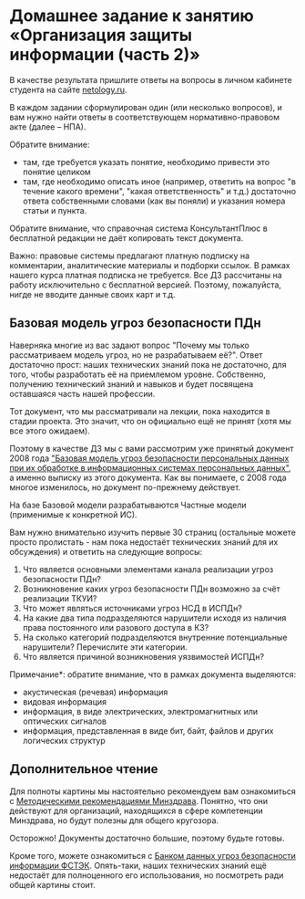 # Домашнее задание к занятию «Организация защиты информации (часть 2)»

В качестве результата пришлите ответы на вопросы в личном кабинете студента на сайте [netology.ru](https://netology.ru).

В каждом задании сформулирован один (или несколько вопросов), и вам нужно найти ответы в соответствующем нормативно-правовом акте (далее – НПА).

Обратите внимание:
* там, где требуется указать понятие, необходимо привести это понятие целиком 
* там, где необходимо описать иное (например, ответить на вопрос "в течение какого времени", "какая ответственность" и т.д.) достаточно ответа собственными словами (как вы поняли) и указания номера статьи и пункта.

Обратите внимание, что справочная система КонсультантПлюс в бесплатной редакции не даёт копировать текст документа.

Важно: правовые системы предлагают платную подписку на комментарии, аналитические материалы и подборки ссылок. В рамках нашего курса платная подписка не требуется. Все ДЗ рассчитаны на работу исключительно с бесплатной версией. Поэтому, пожалуйста, нигде не вводите данные своих карт и т.д.

## Базовая модель угроз безопасности ПДн

Наверняка многие из вас задают вопрос "Почему мы только рассматриваем модель угроз, но не разрабатываем её?". Ответ достаточно прост: наших технических знаний пока не достаточно, для того, чтобы разработать её на приемлемом уровне. Собственно, получению технический знаний и навыков и будет посвящена оставшаяся часть нашей профессии.

Тот документ, что мы рассматривали на лекции, пока находится в стадии проекта. Это значит, что он официально ещё не принят (хотя мы все этого ожидаем).

Поэтому в качестве ДЗ мы с вами рассмотрим уже принятый документ 2008 года ["Базовая модель угроз безопасности персональных данных при их обработке в информационных системах персональных данных"](https://fstec.ru/tekhnicheskaya-zashchita-informatsii/dokumenty/114-spetsialnye-normativnye-dokumenty/379-bazovaya-model-ugroz-bezopasnosti-personalnykh-dannykh-pri-ikh-obrabotke-v-informatsionnykh-sistemakh-personalnykh-dannykh-vypiska-fstek-rossii-2008-god), а именно выписку из этого документа. Как вы понимаете, с 2008 года многое изменилось, но документ по-прежнему действует.

На базе Базовой модели разрабатываются Частные модели (применимые к конкретной ИС).

Вам нужно внимательно изучить первые 30 страниц (остальные можете просто пролистать - нам пока недостаёт технических знаний для их обсуждения) и ответить на следующие вопросы:
1. Что является основными элементами канала реализации угроз безопасности ПДн?
1. Возникновение каких угроз безопасности ПДн возможно за счёт реализации ТКУИ?
1. Что может являться источниками угроз НСД в ИСПДн?
1. На какие два типа подразделяются нарушители исходя из наличия права постоянного или разового доступа в КЗ?
1. На сколько категорий подразделяются внутренние потенциальные нарушители? Перечислите эти категории.
1. Что является причиной возникновения уязвимостей ИСПДн?

Примечание*: обратите внимание, что в рамках документа выделяются:
* акустическая (речевая) информация
* видовая информация
* информация, в виде электрических, электромагнитных или оптических сигналов
* информация, представленная в виде бит, байт, файлов и других логических структур

## Дополнительное чтение

Для полноты картины мы настоятельно рекомендуем вам ознакомиться с [Методическими рекомендациями Минздрава](https://minzdrav.gov.ru/documents/7570-rekomendatsii-ot-24-dekabrya-2009-). Понятно, что они действуют для организаций, находящихся в сфере компетенции Минздрава, но будут полезны для общего кругозора.

Осторожно! Документы достаточно большие, поэтому будьте готовы.

Кроме того, можете ознакомиться с [Банком данных угроз безопасности информации ФСТЭК](https://bdu.fstec.ru/threat). Опять-таки, наших технических знаний ещё недостаёт для полноценного его использования, но посмотреть ради общей картины стоит.
